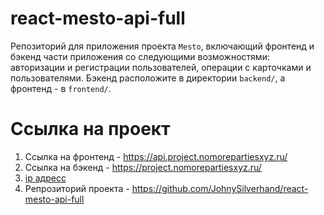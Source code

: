 # react-mesto-api-full
Репозиторий для приложения проекта `Mesto`, включающий фронтенд и бэкенд части приложения со следующими возможностями: авторизации и регистрации пользователей, операции с карточками и пользователями. Бэкенд расположите в директории `backend/`, а фронтенд - в `frontend/`. 
  
# Ссылка на проект 
1. Ссылка на фронтенд - https://api.project.nomorepartiesxyz.ru/
2. Ссылка на бэкенд - https://project.nomorepartiesxyz.ru/
3. [ip адресс](http://51.250.14.50/)
4. Репрозиторий проекта - https://github.com/JohnySilverhand/react-mesto-api-full